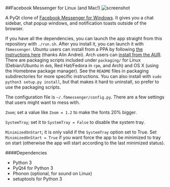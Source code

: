 ##Facebook Messenger for Linux (and Mac!)
![screenshot](https://github.com/oconnor663/fbmessenger/raw/master/resources/screenshot.png)

A PyQt clone of [Facebook Messenger for
Windows](https://www.facebook.com/about/messenger). It gives you a chat
sidebar, chat popup windows, and notification toasts outside of the browser.

If you have all the dependencies, you can launch the app straight from this
repository with `./run.sh`. After you install it, you can launch it with
`fbmessenger`. Ubuntu users can install from a PPA by following [the
instructions
here](http://www.webupd8.org/2013/04/fbmessenger-stand-alone-facebook.html)
(thanks Alin Andrei). Arch users can [install from the
AUR](https://aur.archlinux.org/packages/fbmessenger-git/).  There are packaging
scripts included under `packaging/` for Linux (Debian/Ubuntu in `deb`, Red
Hat/Fedora in `rpm`, and Arch) and OS X (using the Homebrew package manager).
See the `README` files in packaging subdirectories for more specific
instructions. You can also install with `sudo python3 setup.py install`, but
that makes it hard to uninstall, so prefer to use the packaging scripts.

The configuration file is `~/.fbmessenger/config.py`. There are a few settings
that users might want to mess with.

`Zoom`; set a value like `Zoom = 1.2` to make the fonts 20% bigger.

`SystemTray`; set it to `SystemTray = False` to disable the system tray.

`MinimizedOnStart`; it is only valid if the `SystemTray` option set to True.
Set `MinimizedOnStart = True` if you want force the app to be minimized to tray
on start (otherwise the app will start according to the last minimized status).

####Dependencies
* Python 3
* PyQt4 for Python 3
* Phonon (optional, for sound on Linux)
* setuptools for Python 3
